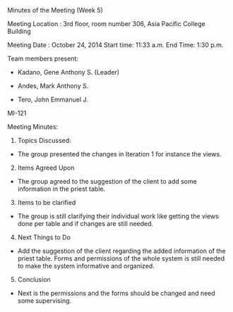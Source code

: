 Minutes of the Meeting (Week 5)

Meeting Location : 3rd floor, room number 306, Asia Pacific College Building

Meeting Date : October 24, 2014 Start time: 11:33 a.m. End Time: 1:30 p.m.

Team members present:

- Kadano, Gene Anthony S. (Leader)

- Andes, Mark Anthony S.

- Tero, John Emmanuel J.

MI-121

Meeting Minutes:

1. Topics Discussed:

- The group presented the changes in Iteration 1 for instance the views.

2. Items Agreed Upon

- The group agreed to the suggestion of the client to add some information in the priest table.

3. Items to be clarified

- The group is still clarifying their individual work like getting the views done per table and if changes are still needed.

4. Next Things to Do

- Add the suggestion of the client regarding the added information of the priest table. Forms and permissions of the whole system is still needed to make the system informative and organized.

5. Conclusion

- Next is the permissions and the forms should be changed and need some supervising.